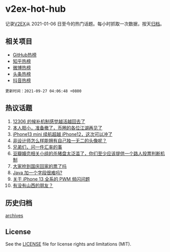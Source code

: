 # v2ex-hot-hub

 记录[V2EX](https://www.v2ex.com/)从 2021-01-06 日至今的热门话题。每小时抓取一次数据，按天[归档](archives)。
 
 ## 相关项目

- [GitHub热榜](https://github.com/snaildev/github-hot-hub)
- [知乎热榜](https://github.com/snaildev/zhihu-hot-hub)
- [微博热榜](https://github.com/snaildev/weibo-hot-hub)
- [头条热榜](https://github.com/snaildev/toutiao-hot-hub)
- [抖音热榜](https://github.com/snaildev/douyin-hot-hub)


 `更新时间：2021-09-27 04:06:48 +0800`

## 热议话题

1. [12306 的候补机制感觉越活越回去了](https://www.v2ex.com/t/804383)
1. [本人胆小，准备撤了，币圈的各位江湖再见了](https://www.v2ex.com/t/804237)
1. [iPhone13 mini 续航超越 iPhone12，这次可以冲了](https://www.v2ex.com/t/804252)
1. [非设计师怎么样能拥有自己独一无二的头像呢？](https://www.v2ex.com/t/804317)
1. [兄弟们，问一件汇率的事](https://www.v2ex.com/t/804242)
1. [豆瓣婚恋相关小组的杀猪盘太泛滥了，你们至少应该提供一个路人投票判断机制](https://www.v2ex.com/t/804379)
1. [大家抢到国庆回家的票了吗](https://www.v2ex.com/t/804368)
1. [Java 加一个字段很难吗?](https://www.v2ex.com/t/804422)
1. [关于 iPhone 13 全系的 PWM 频闪问题](https://www.v2ex.com/t/804386)
1. [有没有山西的朋友？](https://www.v2ex.com/t/804269)

## 历史归档

[archives](archives)

## License

See the [LICENSE](LICENSE) file for license rights and limitations (MIT).
